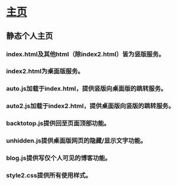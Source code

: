 # [主页](https://plabra.github.io/main/)
## 静态个人主页
### index.html及其他html（除index2.html）皆为竖版服务。
### index2.html为桌面版服务。
### auto.js加载于index.html，提供竖版向桌面版的跳转服务。
### auto2.js加载于index2.html，提供桌面版向竖版的跳转服务。
### backtotop.js提供回至页面顶部功能。
### unhidden.js提供桌面版网页的隐藏/显示文字功能。
### blog.js提供写仅个人可见的博客功能。
### style2.css提供所有使用样式。
